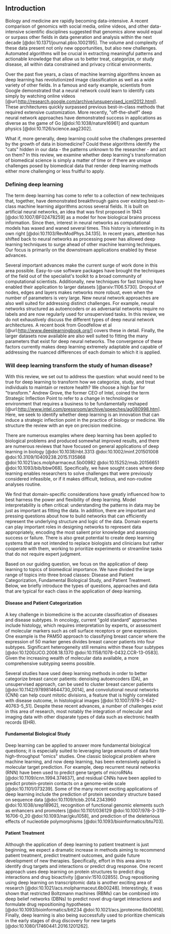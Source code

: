 ## Introduction

Biology and medicine are rapidly becoming data-intensive. A recent comparison of
genomics with social media, online videos, and other data-intensive scientific
disciplines suggested that genomics alone would equal or surpass other fields in
data generation and analysis within the next decade
[@doi:10.1371/journal.pbio.1002195]. The volume and complexity of these data
present not only new opportunities, but also new challenges. Automated
algorithms will be crucial in extracting meaningful patterns and actionable
knowledge that allow us to better treat, categorize, or study disease, all
within data constrained and privacy critical environments.

Over the past five years, a class of machine learning algorithms known as deep
learning has revolutionized image classification as well as a wide variety of
other fields. In a famous and early example, scientists from Google demonstrated
that a neural network could learn to identify cats simply by watching online
videos [@url:http://research.google.com/archive/unsupervised_icml2012.html].
These architectures quickly surpassed previous best-in-class methods that
required extensive customization. More recently, "off-the-shelf" deep neural
network approaches have demonstrated success in applications as diverse as the
game of Go [@doi:10.1038/nature16961] and quantum physics
[@doi:10.1126/science.aag2302].

What if, more generally, deep learning could solve the challenges presented by
the growth of data in biomedicine? Could these algorithms identify the "cats"
hidden in our data - the patterns unknown to the researcher - and act on them?
In this review, we examine whether deep learning's transformation of biomedical
science is simply a matter of time or if there are unique challenges posed by
biomedical data that render deep learning methods either more challenging or
less fruitful to apply.

### Defining deep learning

The term deep learning has come to refer to a collection of new techniques that,
together, have demonstrated breakthrough gains over existing best-in-class
machine learning algorithms across several fields. It is built on artificial
neural networks, an idea that was first proposed in 1943
[@doi:10.1007/BF02478259] as a model for how biological brains process
information. Since then, interest in neural networks as computational models has
waxed and waned several times. This history is interesting in its own right
[@doi:10.1103/RevModPhys.34.135]. In recent years, attention has shifted back to
neural networks as processing power has allowed deep learning techniques to
surge ahead of other machine learning techniques. Our focus is primarily on the
downstream applications enabled by these advances.

Several important advances make the current surge of work done in this area
possible. Easy-to-use software packages have brought the techniques of the field
out of the specialist's toolkit to a broad community of computational
scientists. Additionally, new techniques for fast training have enabled their
application to larger datasets [@arxiv:1106.5730]. Dropout of nodes, edges and
layers makes networks more robust, even when the number of parameters is very
large. New neural network approaches are also well suited for addressing
distinct challenges. For example, neural networks structured as autoencoders or
as adversarial networks require no labels and are now regularly used for
unsupervised tasks. In this review, we do not exhaustively discuss the different
types of deep neural network architectures. A recent book from Goodfellow et al
[@url:http://www.deeplearningbook.org/] covers these in detail. Finally, the
larger datasets now available are also well suited to fitting the many
parameters that exist for deep neural networks. The convergence of these factors
currently makes deep learning extremely adaptable and capable of addressing the
nuanced differences of each domain to which it is applied.

### Will deep learning transform the study of human disease?

With this review, we set out to address the question: what would need to be true
for deep learning to transform how we categorize, study, and treat individuals
to maintain or restore health? We choose a high bar for "transform." Andrew
Grove, the former CEO of Intel, coined the term Strategic Inflection Point to
refer to a change in technologies or environment that requires a business to be
fundamentally reshaped
[@url:http://www.intel.com/pressroom/archive/speeches/ag080998.htm]. Here, we
seek to identify whether deep learning is an innovation that can induce a
strategic inflection point in the practice of biology or medicine. We structure
the review with an eye on precision medicine.

There are numerous examples where deep learning has been applied to biological
problems and produced somewhat improved results, and there are numerous reviews
that have focused on general applications of deep learning in biology
[@doi:10.1038/nbt.3313 @doi:10.1002/minf.201501008
@doi:10.3109/10409238.2015.1135868 @doi:10.1021/acs.molpharmaceut.5b00982
@doi:10.15252/msb.20156651 @doi:10.1093/bib/bbw068]. Specifically, we have
sought cases where deep learning enables researchers to solve challenges that
were previously considered infeasible, or if it makes difficult, tedious, and
non-routine analyses routine.

We find that domain-specific considerations have greatly influenced how to best
harness the power and flexibility of deep learning. Model interpretability is
often critical: understanding the patterns in data may be just as important as
fitting the data. In addition, there are important and pressing questions about
how to build networks that can efficiently represent the underlying structure
and logic of the data. Domain experts can play important roles in designing
networks to represent data appropriately, encoding the most salient prior
knowledge and assessing success or failure. There is also great potential to
create deep learning systems that are not intended to replace biologists and
clinicians but rather cooperate with them, working to prioritize experiments or
streamline tasks that do not require expert judgment.

Based on our guiding question, we focus on the application of deep learning to
topics of biomedical importance. We have divided the large range of topics into
three broad classes: Disease and Patient Categorization, Fundamental Biological
Study, and Patient Treatment. Below, we briefly introduce the types of
questions, approaches and data that are typical for each class in the
application of deep learning.

#### Disease and Patient Categorization

A key challenge in biomedicine is the accurate classification of diseases and
disease subtypes. In oncology, current "gold standard" approaches include
histology, which requires interpretation by experts, or assessment of molecular
markers such as cell surface receptors or gene expression. One example is the
PAM50 approach to classifying breast cancer where the expression of 50 marker
genes divides breast cancer patients into four subtypes. Significant
heterogeneity still remains within these four subtypes
[@doi:10.1200/JCO.2008.18.1370 @doi:10.1158/1078-0432.CCR-13-0583]. Given the
increasing wealth of molecular data available, a more comprehensive subtyping
seems possible.

Several studies have used deep learning methods in order to better categorize
breast cancer patients: denoising autoencoders (DA), an unsupervised approach,
can be used to cluster breast cancer patients [@doi:10.1142/9789814644730_0014],
and convolutional neural networks (CNN) can help count mitotic divisions, a
feature that is highly correlated with disease outcome, in histological images
[@doi:10.1007/978-3-642-40763-5_51]. Despite these recent advances, a number of
challenges exist in this area of research, most notably the integration of
molecular and imaging data with other disparate types of data such as electronic
health records (EHR).

#### Fundamental Biological Study

Deep learning can be applied to answer more fundamental biological questions; it
is especially suited to leveraging large amounts of data from high-throughput
"omics" studies. One classic biological problem where machine learning, and now
deep learning, has been extensively applied is molecular target prediction. For
example, deep recurrent neural networks (RNN) have been used to predict gene
targets of microRNAs [@doi:10.1109/icnn.1994.374637], and residual CNNs have been
applied to predict protein-protein contacts on a genome-wide scale
[@doi:10.1101/073239]. Some of the many recent exciting applications of deep
learning include the prediction of protein secondary structure based on sequence
data [@doi:10.1109/tcbb.2014.2343960 @doi:10.1038/srep18962], recognition of
functional genomic elements such as enhancers and promoters [@doi:10.1101/036129
@doi:10.1007/978-3-319-16706-0_20 @doi:10.1093/nar/gku1058], and prediction of
the deleterious effects of nucleotide polymorphisms
[@doi:10.1093/bioinformatics/btu703].

#### Patient Treatment

Although the application of deep learning to patient treatment is just
beginning, we expect a dramatic increase in methods aiming to recommend patient
treatment, predict treatment outcomes, and guide future development of new
therapies. Specifically, effort in this area aims to identify drug targets and
interactions or predict drug response. One recent approach uses deep learning on
protein structures to predict drug interactions and drug bioactivity
[@arxiv:1510.02855]. Drug repositioning using deep learning on transcriptomic
data is another exciting area of research
[@doi:10.1021/acs.molpharmaceut.6b00248]. Interestingly, it was shown that
restricted Boltzmann machines (RBMs) can be combined into deep belief networks
(DBNs) to predict novel drug-target interactions and formulate drug
repositioning hypotheses [@doi:10.1093/bioinformatics/btt234
@doi:10.1021/acs.jproteome.6b00618]. Finally, deep learning is also being
successfully used to prioritize chemicals in the early stages of drug discovery
for new targets [@doi:10.1080/17460441.2016.1201262].
